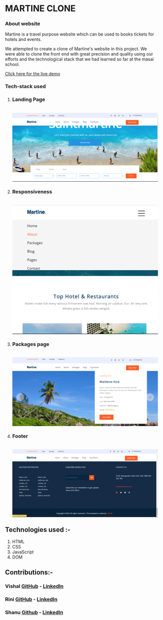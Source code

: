 
# MARTINE CLONE
<h3>About website</h3>
Martine is a travel purpose website which can be used to books tickets for hotels and events.<br>

We attempted to create a clone of Martine's website in this project. We were able to clone the front end with great precision and quality using our efforts and the technological stack that we had learned so far at the masai school.

<a href="http://project-1-martine.vercel.app/"  >Click here for the live demo</a>
<h3>Tech-stack used</h3>
<p align="center">
<ol >
<li>
 <h3>Landing Page</h3><br>
<img  align="center" src="imgs/Home.png" alt="Landing Page" >
</li>
<li>
<h3>Responsiveness</h3><br>
<img  align="center" src="imgs/Responsive.png" alt="Responsive" >
</li>
<li>
<h3>Packages page</h3><br>
<img  align="center" src="imgs/Packages.png" alt="Packages Page" >
</li>
<li>
<h3>Footer</h3><br>
<img  align="center" src="imgs/Footer.png" alt="Footer Page" >
</li>
</p>
</ol>

## Technologies used :-
1) HTML
2) CSS
3) JavaScript
4) DOM



## Contributions:-

### Vishal  [GitHub](https://github.com/VishalChauhan562) - [LinkedIn](https://www.linkedin.com/in/vishal-chauhan-71787586/)

### Rini  [GitHub](https://github.com/rini001) - [LinkedIn](https://www.linkedin.com/in/renaissance-june001)

### Shanu [Github](https://github.com/Shanu30) - [LinkedIn](https://www.linkedin.com/in/kumar-shanu-a73636140)



